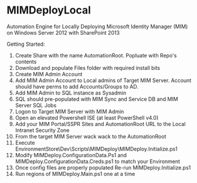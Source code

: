 # MIMDeployLocal
Automation Engine for Locally Deploying Microsoft Identity Manager (MIM) on Windows Server 2012 with SharePoint 2013

Getting Started:
1. Create Share with the name AutomationRoot. Popluate with Repo's contents
2. Download and populate Files folder with required install bits
3. Create MIM Admin Account
4. Add MIM Admin Account to Local admins of Target MIM Server.  Account should have perms to add Accounts/Groups to AD.
5. Add MIM Admin to SQL instance as Sysadmin
6. SQL should pre-populated with MIM Sync and Service DB and MIM Server SQL Jobs
7. Logon to Target MIM Server with MIM Admin
8. Open an elevated Powershell ISE (at least PowerShell v4.0)
9. Add your MIM Portal/SSPR Sites and AutomationRoot URL to the Local Intranet Security Zone 
10. From the target MIM Server wack wack to the AutomationRoot
11. Execute EnvironmentStore\Dev\Scripts\MIMDeploy\MIMDeploy.Initialize.ps1
12. Modify MIMDeploy.ConfigurationData.Ps1 and MIMDeploy.ConfigurationData.Creds.ps1 to match your Environment
13. Once config files are properly populated Re-run MIMDeploy.Initialize.ps1
14. Run regions of MIMDeploy.Main.ps1 one at a time
